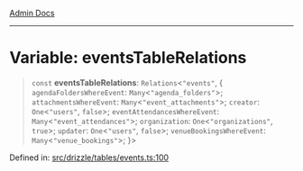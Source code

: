 [Admin Docs](/)

***

# Variable: eventsTableRelations

> `const` **eventsTableRelations**: `Relations`\<`"events"`, \{ `agendaFoldersWhereEvent`: `Many`\<`"agenda_folders"`\>; `attachmentsWhereEvent`: `Many`\<`"event_attachments"`\>; `creator`: `One`\<`"users"`, `false`\>; `eventAttendancesWhereEvent`: `Many`\<`"event_attendances"`\>; `organization`: `One`\<`"organizations"`, `true`\>; `updater`: `One`\<`"users"`, `false`\>; `venueBookingsWhereEvent`: `Many`\<`"venue_bookings"`\>; \}\>

Defined in: [src/drizzle/tables/events.ts:100](https://github.com/syedali237/talawa-api/blob/691786dc98e76819737c41ef0af34983792105fd/src/drizzle/tables/events.ts#L100)
